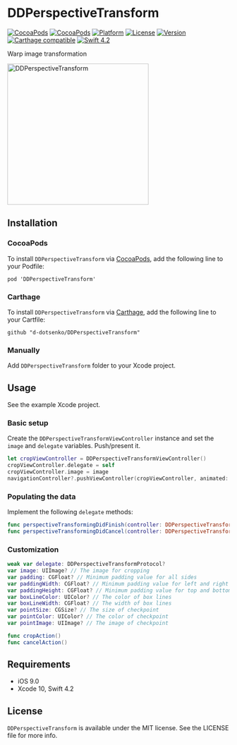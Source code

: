 # DDPerspectiveTransform

[![CocoaPods](https://img.shields.io/cocoapods/p/DDPerspectiveTransform.svg)](https://cocoapods.org/pods/DDPerspectiveTransform)
[![CocoaPods](https://img.shields.io/cocoapods/v/DDPerspectiveTransform.svg)](http://cocoapods.org/pods/DDPerspectiveTransform)
[![Platform](https://img.shields.io/cocoapods/p/DDPerspectiveTransform.svg?style=flat)](http://cocoapods.org/pods/DDPerspectiveTransform)
[![License](https://img.shields.io/cocoapods/l/DDPerspectiveTransform.svg?style=flat)](http://cocoapods.org/pods/DDPerspectiveTransform)
[![Version](https://img.shields.io/cocoapods/v/DDPerspectiveTransform.svg?style=flat)](http://cocoapods.org/pods/DDPerspectiveTransform)
[![Carthage compatible](https://img.shields.io/badge/Carthage-compatible-4BC51D.svg?style=flat)](https://github.com/Carthage/Carthage)
[![Swift 4.2](https://img.shields.io/badge/Swift-4.2-green.svg?style=flat)](https://developer.apple.com/swift/)


Warp image transformation

<img src="Info/DDPerspectiveTransform.gif?raw=true" alt="DDPerspectiveTransform" width=320>

## Installation

### CocoaPods

To install `DDPerspectiveTransform` via [CocoaPods](http://cocoapods.org), add the following line to your Podfile:

```
pod 'DDPerspectiveTransform'
```

### Carthage

To install `DDPerspectiveTransform` via [Carthage](https://github.com/Carthage/Carthage#if-youre-building-for-ios-tvos-or-watchos), add the following line to your Cartfile:

```
github "d-dotsenko/DDPerspectiveTransform"
```

### Manually

Add `DDPerspectiveTransform` folder to your Xcode project.

## Usage

See the example Xcode project.

### Basic setup

Create the `DDPerspectiveTransformViewController` instance and set the `image` and `delegate` variables. Push/present it.

```swift
let cropViewController = DDPerspectiveTransformViewController() 
cropViewController.delegate = self 
cropViewController.image = image
navigationController?.pushViewController(cropViewController, animated: true)
```

### Populating the data

Implement the following `delegate` methods:

```swift
func perspectiveTransformingDidFinish(controller: DDPerspectiveTransformViewController, croppedImage: UIImage)
func perspectiveTransformingDidCancel(controller: DDPerspectiveTransformViewController)
```

### Customization

```swift
weak var delegate: DDPerspectiveTransformProtocol?
var image: UIImage? // The image for cropping
var padding: CGFloat? // Minimum padding value for all sides
var paddingWidth: CGFloat? // Minimum padding value for left and right sides
var paddingHeight: CGFloat? // Minimum padding value for top and bottom sides
var boxLineColor: UIColor? // The color of box lines
var boxLineWidth: CGFloat? // The width of box lines
var pointSize: CGSize? // The size of checkpoint
var pointColor: UIColor? // The color of checkpoint
var pointImage: UIImage? // The image of checkpoint

func cropAction()
func cancelAction()
```

## Requirements

- iOS 9.0
- Xcode 10, Swift 4.2

## License

`DDPerspectiveTransform` is available under the MIT license. See the LICENSE file for more info.
